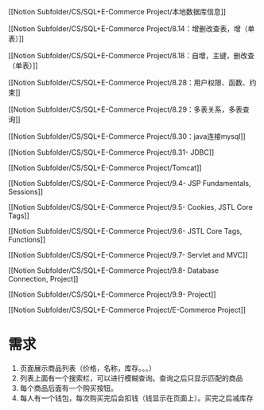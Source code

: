 [[Notion Subfolder/CS/SQL+E-Commerce Project/本地数据库信息]]

[[Notion Subfolder/CS/SQL+E-Commerce Project/8.14：增删改查表，增（单表）]]

[[Notion Subfolder/CS/SQL+E-Commerce Project/8.18：自增，主键，删改查（单表）]]

[[Notion Subfolder/CS/SQL+E-Commerce Project/8.28：用户权限、函数、约束]]

[[Notion Subfolder/CS/SQL+E-Commerce Project/8.29：多表关系，多表查询]]

[[Notion Subfolder/CS/SQL+E-Commerce Project/8.30：java连接mysql]]

[[Notion Subfolder/CS/SQL+E-Commerce Project/8.31- JDBC]]

[[Notion Subfolder/CS/SQL+E-Commerce Project/Tomcat]]

[[Notion Subfolder/CS/SQL+E-Commerce Project/9.4- JSP Fundamentals, Sessions]]

[[Notion Subfolder/CS/SQL+E-Commerce Project/9.5- Cookies, JSTL Core Tags]]

[[Notion Subfolder/CS/SQL+E-Commerce Project/9.6- JSTL Core Tags, Functions]]

[[Notion Subfolder/CS/SQL+E-Commerce Project/9.7- Servlet and MVC]]

[[Notion Subfolder/CS/SQL+E-Commerce Project/9.8- Database Connection, Project]]

[[Notion Subfolder/CS/SQL+E-Commerce Project/9.9- Project]]

[[Notion Subfolder/CS/SQL+E-Commerce Project/E-Commerce Project]]

# 需求

1. 页面展示商品列表（价格，名称，库存。。。）
2. 列表上面有一个搜索栏，可以进行模糊查询。查询之后只显示匹配的商品
3. 每个商品后面有一个购买按钮。
4. 每人有一个钱包，每次购买完后会扣钱（钱显示在页面上）。买完之后减库存